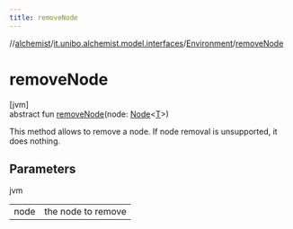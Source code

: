 ```yaml
---
title: removeNode
---
```

//[alchemist](../../../index.html)/[it.unibo.alchemist.model.interfaces](../index.html)/[Environment](index.html)/[removeNode](remove-node.html)



# removeNode



[jvm]\
abstract fun [removeNode](remove-node.html)(node: [Node](../-node/index.html)<[T](../../it.unibo.alchemist.boundary.interfaces/-output-monitor/index.html)>)



This method allows to remove a node. If node removal is unsupported, it does nothing.



## Parameters


jvm

| | |
|---|---|
| node | the node to remove |





